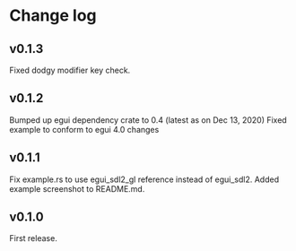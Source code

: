 # Change log

## v0.1.3
Fixed dodgy modifier key check.

## v0.1.2
Bumped up egui dependency crate to 0.4 (latest as on Dec 13, 2020)
Fixed example to conform to egui 4.0 changes

## v0.1.1
Fix example.rs to use egui_sdl2_gl reference instead of egui_sdl2.
Added example screenshot to README.md.

## v0.1.0
First release.